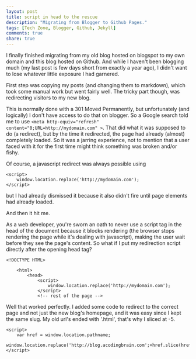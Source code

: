 ```yaml
---
layout: post
title: script in head to the rescue
description: "Migrating from Blogger to Github Pages."
tags: [Tech Zone, Blogger, Github, Jekyll]
comments: true
share: true
---
```


I finally finished migrating from my old blog hosted on blogspot to my own domain and this blog hosted on Github. And while I haven't been blogging much (my last post is few days short from exactly a year ago), I didn't want to lose whatever little exposure I had garnered.

First step was copying my posts (and changing them to markdown), which took some manual work but went fairly well. The tricky part though, was redirecting visitors to my new blog.

This is normally done with a 301 Moved Permanently, but unfortunately (and logically) I don't have access to do that on blogger. So a Google search told me to use `<meta http-equiv="refresh" content="0;URL=http://mydomain.com" >`. That did what it was supposed to do (a redirect), but by the time it redirected, the page had already (almost) completely loaded. So it was a jarring experience, not to mention that a user faced with it for the first time might think something was broken and/or fishy.

Of course, a javascript redirect was always possible using 

	<script>
		window.location.replace('http://mydomain.com');
	</script>

but I had already dismissed it because it also didn't fire until page elements had already loaded. 

And then it hit me.

As a web developer, you're sworn an oath to never use a script tag in the head of the document because it blocks rendering (the browser stops rendering the page while it's dealing with javascript), making the user wait before they see the page's content. So what if I put my redirection script directly after the opening head tag?

	<!DOCTYPE HTML>

		<html>
			<head>
				<script>
					window.location.replace('http://mydomain.com');
				</script>
				<!-- rest of the page -->

Well that worked perfectly. I added some code to redirect to the correct page and not just the new blog's homepage, and it was easy since I kept the same slug. My old url's ended with '.html', that's why I sliced at -5.

	<script>
		var href = window.location.pathname;
	    window.location.replace('http://blog.acodingbrain.com';+href.slice(href.lastIndexOf('/'),-5));
	</script>


